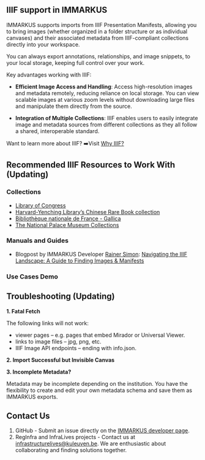 ## IIIF support in IMMARKUS

IMMARKUS supports imports from IIIF Presentation Manifests, allowing you to bring images (whether organized in a folder structure or as individual canvases) and their associated metadata from IIIF-compliant collections directly into your workspace.

You can always export annotations, relationships, and image snippets, to your local storage, keeping full control over your work.

Key advantages working with IIIF:

* **Efficient Image Access and Handling**: Access high-resolution images and metadata remotely, reducing reliance on local storage. You can view scalable images at various zoom levels without downloading large files and manipulate them directly from the source.

* **Integration of Multiple Collections**: IIIF enables users to easily integrate image and metadata sources from different collections as they all follow a shared, interoperable standard.

Want to learn more about IIIF? ➡️Visit [Why IIIF?](https://iiif.io/get-started/why-iiif/#:~:text=IIIF%20is%20a%20set%20of%20open%20standards%20for,backed%20by%20a%20consortium%20of%20leading%20cultural%20institutions)

## Recommended IIIF Resources to Work With (Updating)

### Collections
* [Library of Congress](https://www.loc.gov/search/?q=)
* [Harvard-Yenching Library’s Chinese Rare Book collection](https://curiosity.lib.harvard.edu/chinese-rare-books)
* [Bibliothèque nationale de France - Gallica](https://gallica.bnf.fr/accueil/fr/html/accueil-fr)
* [The National Palace Museum Collections](https://digitalarchive.npm.gov.tw/Collection)

### Manuals and Guides
* Blogpost by IMMARKUS Developer [Rainer Simon](https://rainersimon.io/): [Navigating the IIIF Landscape: A Guide to Finding Images & Manifests](https://liiive.now/blog/2025-02-navigating-the-iiif-landscape/)

### Use Cases Demo

## Troubleshooting (Updating)

**1. Fatal Fetch**

The following links will not work:
- viewer pages – e.g. pages that embed Mirador or Universal Viewer.
- links to image files – jpg, png, etc.
- IIIF Image API endpoints – ending with info.json.

**2. Import Successful but Invisible Canvas**

**3. Incomplete Metadata?** 

Metadata may be incomplete depending on the institution. You have the flexibility to create and edit your own metadata schema and save them as IMMARKUS exports.

## Contact Us
1. GitHub - Submit an issue directly on the [IMMARKUS developer page](https://github.com/rsimon/immarkus/issues).
2. RegInfra and InfraLives projects - Contact us at infrastructurelives@kuleuven.be. We are enthusiastic about collaborating and finding solutions together.